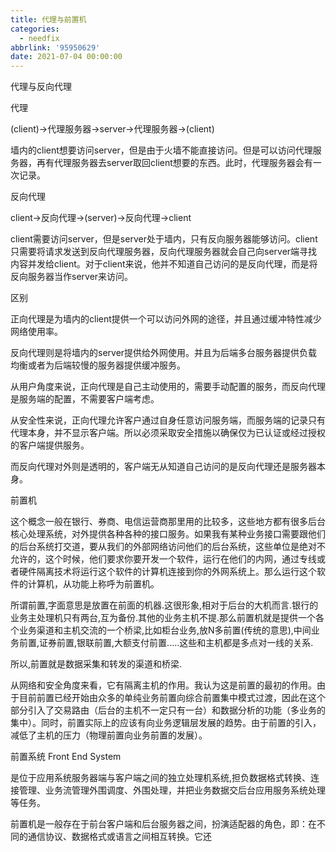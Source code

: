 ```yaml
---
title: 代理与前置机
categories:
  - needfix
abbrlink: '95950629'
date: 2021-07-04 00:00:00
---
```

代理与反向代理

代理

(client)->代理服务器->server->代理服务器->(client)   

墙内的client想要访问server，但是由于火墙不能直接访问。但是可以访问代理服务器，再有代理服务器去server取回client想要的东西。此时，代理服务器会有一次记录。

反向代理

client->反向代理->(server)->反向代理->client   

client需要访问server，但是server处于墙内，只有反向服务器能够访问。client只需要将请求发送到反向代理服务器，反向代理服务器就会自己向server端寻找内容并发给client。对于client来说，他并不知道自己访问的是反向代理，而是将反向服务器当作server来访问。

区别

正向代理是为墙内的client提供一个可以访问外网的途径，并且通过缓冲特性减少网络使用率。   

反向代理则是将墙内的server提供给外网使用。并且为后端多台服务器提供负载均衡或者为后端较慢的服务器提供缓冲服务。   

从用户角度来说，正向代理是自己主动使用的，需要手动配置的服务，而反向代理是服务端的配置，不需要客户端考虑。   

从安全性来说，正向代理允许客户通过自身任意访问服务端，而服务端的记录只有代理本身，并不显示客户端。所以必须采取安全措施以确保仅为已认证或经过授权的客户端提供服务。   

而反向代理对外则是透明的，客户端无从知道自己访问的是反向代理还是服务器本身。



前置机

这个概念一般在银行、券商、电信运营商那里用的比较多，这些地方都有很多后台核心处理系统，对外提供各种各种的接口服务。如果我有某种业务接口需要跟他们的后台系统打交道，要从我们的外部网络访问他们的后台系统，这些单位是绝对不允许的，这个时候，他们要求你要开发一个软件，运行在他们的内网，通过专线或者硬件隔离技术将运行这个软件的计算机连接到你的外网系统上。那么运行这个软件的计算机，从功能上称呼为前置机。

所谓前置,字面意思是放置在前面的机器.这很形象,相对于后台的大机而言.银行的业务主处理机只有两台,互为备份.其他的业务主机不提.那么前置机就是提供一个各个业务渠道和主机交流的一个桥梁,比如柜台业务,放N多前置(传统的意思),中间业务前置,证券前置,银联前置,大额支付前置.....这些和主机都是多点对一线的关系.

所以,前置就是数据采集和转发的渠道和桥梁.

从网络和安全角度来看，它有隔离主机的作用。我认为这是前置的最初的作用。由于目前前置已经开始由众多的单纯业务前置向综合前置集中模式过渡，因此在这个部分引入了交易路由（后台的主机不一定只有一台）和数据分析的功能（多业务的集中）。同时，前置实际上的应该有向业务逻辑层发展的趋势。由于前置的引入，减低了主机的压力（物理前置向业务前置的发展）。

前置系统  Front End System 

是位于应用系统服务器端与客户端之间的独立处理机系统,担负数据格式转换、连接管理、业务流管理外围调度、外围处理，并把业务数据交后台应用服务系统处理等任务。



前置机是一般存在于前台客户端和后台服务器之间，扮演适配器的角色，即：在不同的通信协议、数据格式或语言之间相互转换。它还
